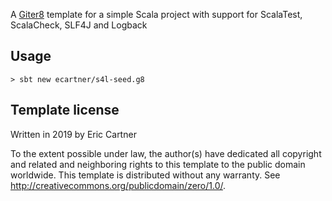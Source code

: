 A [Giter8][g8] template for a simple Scala project with support for ScalaTest, ScalaCheck, SLF4J and Logback

Usage
-----

    > sbt new ecartner/s4l-seed.g8


Template license
----------------
Written in 2019 by Eric Cartner 

To the extent possible under law, the author(s) have dedicated all copyright and related
and neighboring rights to this template to the public domain worldwide.
This template is distributed without any warranty. See <http://creativecommons.org/publicdomain/zero/1.0/>.

[g8]: http://www.foundweekends.org/giter8/
